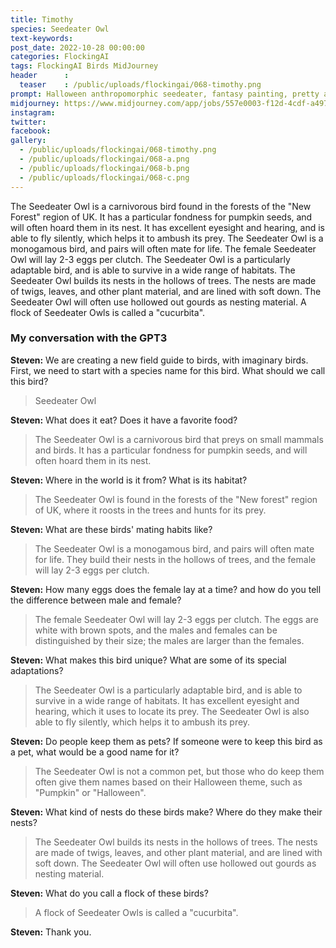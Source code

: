 ```yaml
---
title: Timothy 
species: Seedeater Owl
text-keywords: 
post_date: 2022-10-28 00:00:00
categories: FlockingAI
tags: FlockingAI Birds MidJourney 
header      :
  teaser    : /public/uploads/flockingai/068-timothy.png
prompt: Halloween anthropomorphic seedeater, fantasy painting, pretty and expressive eyes, vivid colors, BirdPunk, elegant, mythical, ethereal, intricate, elaborate, hyperrealism, hyper detailed, strong expressiveness and emotionality, 8K, Ultra Realistic, high octane
midjourney: https://www.midjourney.com/app/jobs/557e0003-f12d-4cdf-a497-380c21d1fea2
instagram: 
twitter: 
facebook: 
gallery: 
  - /public/uploads/flockingai/068-timothy.png
  - /public/uploads/flockingai/068-a.png
  - /public/uploads/flockingai/068-b.png
  - /public/uploads/flockingai/068-c.png
---
```


The Seedeater Owl is a carnivorous bird found in the forests of the "New Forest" region of UK. It has a particular fondness for pumpkin seeds, and will often hoard them in its nest. It has excellent eyesight and hearing, and is able to fly silently, which helps it to ambush its prey. The Seedeater Owl is a monogamous bird, and pairs will often mate for life. The female Seedeater Owl will lay 2-3 eggs per clutch. The Seedeater Owl is a particularly adaptable bird, and is able to survive in a wide range of habitats. The Seedeater Owl builds its nests in the hollows of trees. The nests are made of twigs, leaves, and other plant material, and are lined with soft down. The Seedeater Owl will often use hollowed out gourds as nesting material. A flock of Seedeater Owls is called a "cucurbita".

### My conversation with the GPT3

**Steven:** We are creating a new field guide to birds, with imaginary birds. First, we need to start with a species name for this bird. What should we call this bird?

> Seedeater Owl

**Steven:** What does it eat? Does it have a favorite food?

> The Seedeater Owl is a carnivorous bird that preys on small mammals and birds. It has a particular fondness for pumpkin seeds, and will often hoard them in its nest.

**Steven:** Where in the world is it from? What is its habitat?

> The Seedeater Owl is found in the forests of the "New forest" region of UK, where it roosts in the trees and hunts for its prey.

**Steven:** What are these birds' mating habits like?

> The Seedeater Owl is a monogamous bird, and pairs will often mate for life. They build their nests in the hollows of trees, and the female will lay 2-3 eggs per clutch.

**Steven:** How many eggs does the female lay at a time? and how do you tell the difference between male and female?

> The female Seedeater Owl will lay 2-3 eggs per clutch. The eggs are white with brown spots, and the males and females can be distinguished by their size; the males are larger than the females.

**Steven:** What makes this bird unique? What are some of its special adaptations?

> The Seedeater Owl is a particularly adaptable bird, and is able to survive in a wide range of habitats. It has excellent eyesight and hearing, which it uses to locate its prey. The Seedeater Owl is also able to fly silently, which helps it to ambush its prey.

**Steven:** Do people keep them as pets? If someone were to keep this bird as a pet, what would be a good name for it?

> The Seedeater Owl is not a common pet, but those who do keep them often give them names based on their Halloween theme, such as "Pumpkin" or "Halloween".

**Steven:** What kind of nests do these birds make? Where do they make their nests?

> The Seedeater Owl builds its nests in the hollows of trees. The nests are made of twigs, leaves, and other plant material, and are lined with soft down. The Seedeater Owl will often use hollowed out gourds as nesting material.

**Steven:** What do you call a flock of these birds?

> A flock of Seedeater Owls is called a "cucurbita".

**Steven:** Thank you.
